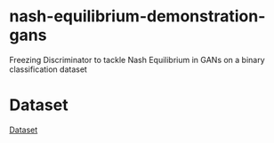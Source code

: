 # nash-equilibrium-demonstration-gans
Freezing Discriminator to tackle Nash Equilibrium in GANs on a binary classification dataset
# Dataset 
[Dataset](https://www.kaggle.com/datasets/nimapourmoradi/raisin-binary-classification)

